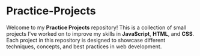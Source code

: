 # Practice-Projects
Welcome to my **Practice Projects** repository! This is a collection of small projects I've worked on to improve my skills in **JavaScript**, **HTML**, and **CSS**. Each project in this repository is designed to showcase different techniques, concepts, and best practices in web development.
